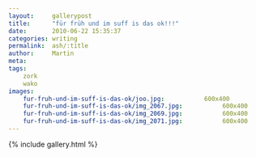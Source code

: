 ```yaml
---
layout:     gallerypost
title:      "für früh und im suff is das ok!!!"
date:       2010-06-22 15:35:37
categories: writing
permalink:  ash/:title
author:     Martin
meta:
tags:
    zork
    wako
images:
    fur-fruh-und-im-suff-is-das-ok/joo.jpg:           600x400
    fur-fruh-und-im-suff-is-das-ok/img_2067.jpg:           600x400
    fur-fruh-und-im-suff-is-das-ok/img_2069.jpg:           600x400
    fur-fruh-und-im-suff-is-das-ok/img_2071.jpg:           600x400
---
```


{% include gallery.html %}
